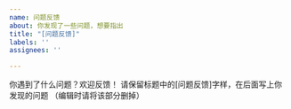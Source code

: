 ```yaml
---
name: 问题反馈
about: 你发现了一些问题，想要指出
title: "[问题反馈]"
labels: ''
assignees: ''

---
```


你遇到了什么问题？欢迎反馈！
请保留标题中的[问题反馈]字样，在后面写上你发现的问题
（编辑时请将该部分删掉）
